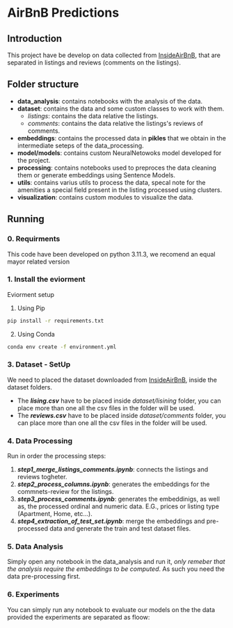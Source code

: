 # AirBnB Predictions

## Introduction
This project have be develop on data collected from [InsideAirBnB](http://insideairbnb.com/get-the-data/), that are separated in listings and reviews (comments on the listings).

## Folder structure

* **data_analysis**: contains notebooks with the analysis of the data.
* **dataset**: contains the data and some custom classes to work with them.
    * *listings*: contains the data relative the listings.
    * *comments*: contains the data relative the listings's reviews of comments.
* **embeddings**: contains the processed data in **pikles** that we obtain in the intermediate seteps of the data_processing.
* **model/models**: contains custom NeuralNetowoks model developed for the project.
* **processing**: contains notebooks used to preproces the data cleaning them or generate embeddings using Sentence Models.
* **utils**: contains varius utils to process the data, specal note for the amenities a special field present in the listing processed using clusters.
* **visualization**: contains custom modules to visualize the data.

## Running

### 0. Requirments 
This code have been developed on python 3.11.3, we recomend an equal mayor related version

### 1. Install the eviorment

Eviorment setup
1. Using Pip

```bash
pip install -r requirements.txt
```

2. Using Conda
```bash
conda env create -f environment.yml
```

### 3. Dataset - SetUp

We need to placed the dataset downloaded from [InsideAirBnB](http://insideairbnb.com/get-the-data/), inside the dataset folders.
* The ***lising.csv*** have to be placed inside *dataset/lisining* folder, you can place more than one all the csv files in the folder will be used.
* The ***reviews.csv*** have to be placed inside *dataset/comments* folder, you can place more than one all the csv files in the folder will be used.


### 4. Data Processing
Run in order the processing steps:
1.  ***step1_merge_listings_comments.ipynb***: connects the listings and reviews togheter.
2.  ***step2_process_columns.ipynb***: generates the embeddings for the commnets-review for the listings.
3.  ***step3_process_comments.ipynb***: generates the embeddinigs, as well as, the processed ordinal and numeric data.
E.G., prices or listing type (Apartment, Home, etc...).
4.  ***step4_extraction_of_test_set.ipynb***: merge the embeddings and pre-processed data and generate the train and test dataset files.

### 5. Data Analysis 

Simply open any notebook in the data_analysis and run it, *only remeber that the analysis require the embeddings to be computed*.
As such you need the data pre-processing first.

### 6. Experiments

You can simply run any notebook to evaluate our models on the the data provided the experiments are separated as floow: